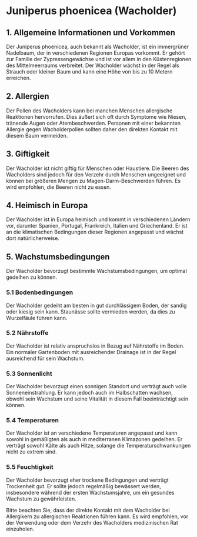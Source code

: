 # Juniperus phoenicea (Wacholder)

## 1. Allgemeine Informationen und Vorkommen
Der Juniperus phoenicea, auch bekannt als Wacholder, ist ein immergrüner Nadelbaum, der in verschiedenen Regionen Europas vorkommt. Er gehört zur Familie der Zypressengewächse und ist vor allem in den Küstenregionen des Mittelmeerraums verbreitet. Der Wacholder wächst in der Regel als Strauch oder kleiner Baum und kann eine Höhe von bis zu 10 Metern erreichen.

## 2. Allergien
Der Pollen des Wacholders kann bei manchen Menschen allergische Reaktionen hervorrufen. Dies äußert sich oft durch Symptome wie Niesen, tränende Augen oder Atembeschwerden. Personen mit einer bekannten Allergie gegen Wacholderpollen sollten daher den direkten Kontakt mit diesem Baum vermeiden.

## 3. Giftigkeit
Der Wacholder ist nicht giftig für Menschen oder Haustiere. Die Beeren des Wacholders sind jedoch für den Verzehr durch Menschen ungeeignet und können bei größeren Mengen zu Magen-Darm-Beschwerden führen. Es wird empfohlen, die Beeren nicht zu essen.

## 4. Heimisch in Europa
Der Wacholder ist in Europa heimisch und kommt in verschiedenen Ländern vor, darunter Spanien, Portugal, Frankreich, Italien und Griechenland. Er ist an die klimatischen Bedingungen dieser Regionen angepasst und wächst dort natürlicherweise.

## 5. Wachstumsbedingungen
Der Wacholder bevorzugt bestimmte Wachstumsbedingungen, um optimal gedeihen zu können.

### 5.1 Bodenbedingungen
Der Wacholder gedeiht am besten in gut durchlässigem Boden, der sandig oder kiesig sein kann. Staunässe sollte vermieden werden, da dies zu Wurzelfäule führen kann.

### 5.2 Nährstoffe
Der Wacholder ist relativ anspruchslos in Bezug auf Nährstoffe im Boden. Ein normaler Gartenboden mit ausreichender Drainage ist in der Regel ausreichend für sein Wachstum.

### 5.3 Sonnenlicht
Der Wacholder bevorzugt einen sonnigen Standort und verträgt auch volle Sonneneinstrahlung. Er kann jedoch auch im Halbschatten wachsen, obwohl sein Wachstum und seine Vitalität in diesem Fall beeinträchtigt sein können.

### 5.4 Temperaturen
Der Wacholder ist an verschiedene Temperaturen angepasst und kann sowohl in gemäßigten als auch in mediterranen Klimazonen gedeihen. Er verträgt sowohl Kälte als auch Hitze, solange die Temperaturschwankungen nicht zu extrem sind.

### 5.5 Feuchtigkeit
Der Wacholder bevorzugt eher trockene Bedingungen und verträgt Trockenheit gut. Er sollte jedoch regelmäßig bewässert werden, insbesondere während der ersten Wachstumsjahre, um ein gesundes Wachstum zu gewährleisten.

Bitte beachten Sie, dass der direkte Kontakt mit dem Wacholder bei Allergikern zu allergischen Reaktionen führen kann. Es wird empfohlen, vor der Verwendung oder dem Verzehr des Wacholders medizinischen Rat einzuholen.
